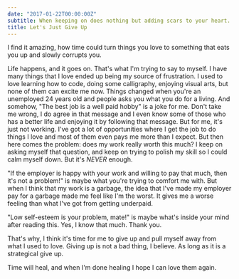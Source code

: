```yaml
---
date: "2017-01-22T00:00:00Z"
subtitle: When keeping on does nothing but adding scars to your heart.
title: Let's Just Give Up
---
```


I find it amazing, how time could turn things you love to something that eats you up and slowly corrupts you.

Life happens, and it goes on. That's what I'm trying to say to myself. I have many things that I love ended up being my source of frustration. I used to love learning how to code, doing some calligraphy, enjoying visual arts, but none of them can excite me now. Things changed when you're an unemployed 24 years old and people asks you what you do for a living. And somehow, "The best job is a well paid hobby" is a joke for me. Don't take me wrong, I do agree in that message and I even know some of those who has a better life and enjoying it by following that message. But for me, it's just not working. I've got a lot of opportunities where I get the job to do things I love and most of them even pays me more than I expect. But then here comes the problem: does my work really worth this much? I keep on asking myself that question, and keep on trying to polish my skill so I could calm myself down. But it's *NEVER* enough.

"If the employer is happy with your work and willing to pay that much, then it's not a problem!" is maybe what you're trying to comfort me with. But when I think that my work is a garbage, the idea that I've made my employer pay for a garbage made me feel like I'm the worst. It gives me a worse feeling than what I've got from getting underpaid.

"Low self-esteem is your problem, mate!" is maybe what's inside your mind after reading this. Yes, I know that much. Thank you.

That's why, I think it's time for me to give up and pull myself away from what I used to love. Giving up is not a bad thing, I believe. As long as it is a strategical give up.

Time will heal, and when I'm done healing I hope I can love them again.
